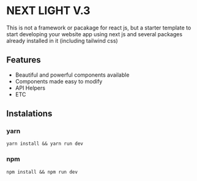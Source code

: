 # NEXT LIGHT V.3

This is not a framework or pacakage for react js, but a starter template to start developing your website app using next js and several packages already installed in it (including tailwind css)

## Features

- Beautiful and powerful components available
- Components made easy to modify
- API Helpers
- ETC

## Instalations

### yarn

```
yarn install && yarn run dev
```

### npm

```
npm install && npm run dev
```
